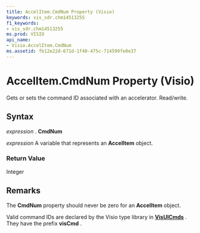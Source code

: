 ```yaml
---
title: AccelItem.CmdNum Property (Visio)
keywords: vis_sdr.chm14513255
f1_keywords:
- vis_sdr.chm14513255
ms.prod: VISIO
api_name:
- Visio.AccelItem.CmdNum
ms.assetid: fb12e22d-671d-1f40-475c-714599fe0e37
---
```



# AccelItem.CmdNum Property (Visio)

Gets or sets the command ID associated with an accelerator. Read/write.


## Syntax

 _expression_ . **CmdNum**

 _expression_ A variable that represents an **AccelItem** object.


### Return Value

Integer


## Remarks

The  **CmdNum** property should never be zero for an **AccelItem** object.

Valid command IDs are declared by the Visio type library in  **[VisUICmds](visuicmds-enumeration-visio.md)** . They have the prefix **visCmd** .


